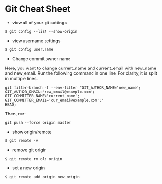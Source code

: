 # Git Cheat Sheet

- view all of your git settings 
```Git
$ git config --list --show-origin
```

- view username settings
```
$ git config user.name
```

- Change commit owner name

Here, you want to change current_name and current_email with new_name and new_email. Run the following command in one line. 
For clarity, it is split in multiple lines.

```Git
git filter-branch -f --env-filter "GIT_AUTHOR_NAME='new_name';
GIT_AUTHOR_EMAIL='new_email@example.com'; 
GIT_COMMITTER_NAME='current_name'; 
GIT_COMMITTER_EMAIL='cur_email@example.com';" 
HEAD;
```

Then, run:

```git
git push --force origin master
```


- show origin/remote
```
$ git remote -v
```

- remove git origin
```
$ git remote rm old_origin
```

- set a new origin
```
$ git remote add origin new_origin
```



